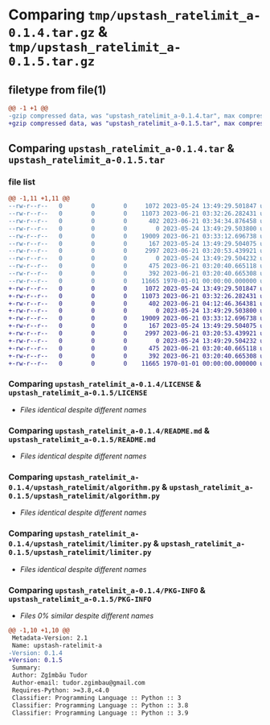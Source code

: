 # Comparing `tmp/upstash_ratelimit_a-0.1.4.tar.gz` & `tmp/upstash_ratelimit_a-0.1.5.tar.gz`

## filetype from file(1)

```diff
@@ -1 +1 @@
-gzip compressed data, was "upstash_ratelimit_a-0.1.4.tar", max compression
+gzip compressed data, was "upstash_ratelimit_a-0.1.5.tar", max compression
```

## Comparing `upstash_ratelimit_a-0.1.4.tar` & `upstash_ratelimit_a-0.1.5.tar`

### file list

```diff
@@ -1,11 +1,11 @@
--rw-r--r--   0        0        0     1072 2023-05-24 13:49:29.501847 upstash_ratelimit_a-0.1.4/LICENSE
--rw-r--r--   0        0        0    11073 2023-06-21 03:32:26.282431 upstash_ratelimit_a-0.1.4/README.md
--rw-r--r--   0        0        0      402 2023-06-21 03:34:34.876458 upstash_ratelimit_a-0.1.4/pyproject.toml
--rw-r--r--   0        0        0        0 2023-05-24 13:49:29.503800 upstash_ratelimit_a-0.1.4/upstash_ratelimit/__init__.py
--rw-r--r--   0        0        0    19009 2023-06-21 03:33:12.696738 upstash_ratelimit_a-0.1.4/upstash_ratelimit/algorithm.py
--rw-r--r--   0        0        0      167 2023-05-24 13:49:29.504075 upstash_ratelimit_a-0.1.4/upstash_ratelimit/config.py
--rw-r--r--   0        0        0     2997 2023-06-21 03:20:53.439921 upstash_ratelimit_a-0.1.4/upstash_ratelimit/limiter.py
--rw-r--r--   0        0        0        0 2023-05-24 13:49:29.504232 upstash_ratelimit_a-0.1.4/upstash_ratelimit/py.typed
--rw-r--r--   0        0        0      475 2023-06-21 03:20:40.665118 upstash_ratelimit_a-0.1.4/upstash_ratelimit/schema/response.py
--rw-r--r--   0        0        0      392 2023-06-21 03:20:40.665308 upstash_ratelimit_a-0.1.4/upstash_ratelimit/utils/time.py
--rw-r--r--   0        0        0    11665 1970-01-01 00:00:00.000000 upstash_ratelimit_a-0.1.4/PKG-INFO
+-rw-r--r--   0        0        0     1072 2023-05-24 13:49:29.501847 upstash_ratelimit_a-0.1.5/LICENSE
+-rw-r--r--   0        0        0    11073 2023-06-21 03:32:26.282431 upstash_ratelimit_a-0.1.5/README.md
+-rw-r--r--   0        0        0      402 2023-06-21 04:12:46.364381 upstash_ratelimit_a-0.1.5/pyproject.toml
+-rw-r--r--   0        0        0        0 2023-05-24 13:49:29.503800 upstash_ratelimit_a-0.1.5/upstash_ratelimit/__init__.py
+-rw-r--r--   0        0        0    19009 2023-06-21 03:33:12.696738 upstash_ratelimit_a-0.1.5/upstash_ratelimit/algorithm.py
+-rw-r--r--   0        0        0      167 2023-05-24 13:49:29.504075 upstash_ratelimit_a-0.1.5/upstash_ratelimit/config.py
+-rw-r--r--   0        0        0     2997 2023-06-21 03:20:53.439921 upstash_ratelimit_a-0.1.5/upstash_ratelimit/limiter.py
+-rw-r--r--   0        0        0        0 2023-05-24 13:49:29.504232 upstash_ratelimit_a-0.1.5/upstash_ratelimit/py.typed
+-rw-r--r--   0        0        0      475 2023-06-21 03:20:40.665118 upstash_ratelimit_a-0.1.5/upstash_ratelimit/schema/response.py
+-rw-r--r--   0        0        0      392 2023-06-21 03:20:40.665308 upstash_ratelimit_a-0.1.5/upstash_ratelimit/utils/time.py
+-rw-r--r--   0        0        0    11665 1970-01-01 00:00:00.000000 upstash_ratelimit_a-0.1.5/PKG-INFO
```

### Comparing `upstash_ratelimit_a-0.1.4/LICENSE` & `upstash_ratelimit_a-0.1.5/LICENSE`

 * *Files identical despite different names*

### Comparing `upstash_ratelimit_a-0.1.4/README.md` & `upstash_ratelimit_a-0.1.5/README.md`

 * *Files identical despite different names*

### Comparing `upstash_ratelimit_a-0.1.4/upstash_ratelimit/algorithm.py` & `upstash_ratelimit_a-0.1.5/upstash_ratelimit/algorithm.py`

 * *Files identical despite different names*

### Comparing `upstash_ratelimit_a-0.1.4/upstash_ratelimit/limiter.py` & `upstash_ratelimit_a-0.1.5/upstash_ratelimit/limiter.py`

 * *Files identical despite different names*

### Comparing `upstash_ratelimit_a-0.1.4/PKG-INFO` & `upstash_ratelimit_a-0.1.5/PKG-INFO`

 * *Files 0% similar despite different names*

```diff
@@ -1,10 +1,10 @@
 Metadata-Version: 2.1
 Name: upstash-ratelimit-a
-Version: 0.1.4
+Version: 0.1.5
 Summary: 
 Author: Zgîmbău Tudor
 Author-email: tudor.zgimbau@gmail.com
 Requires-Python: >=3.8,<4.0
 Classifier: Programming Language :: Python :: 3
 Classifier: Programming Language :: Python :: 3.8
 Classifier: Programming Language :: Python :: 3.9
```

